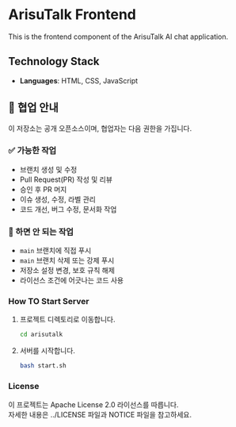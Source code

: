 # ArisuTalk Frontend

This is the frontend component of the ArisuTalk AI chat application.

## Technology Stack

*   **Languages**: HTML, CSS, JavaScript

## 🤝 협업 안내

이 저장소는 공개 오픈소스이며, 협업자는 다음 권한을 가집니다.

### ✅ 가능한 작업
- 브랜치 생성 및 수정
- Pull Request(PR) 작성 및 리뷰
- 승인 후 PR 머지
- 이슈 생성, 수정, 라벨 관리
- 코드 개선, 버그 수정, 문서화 작업

### 🚫 하면 안 되는 작업
- `main` 브랜치에 직접 푸시
- `main` 브랜치 삭제 또는 강제 푸시
- 저장소 설정 변경, 보호 규칙 해제
- 라이선스 조건에 어긋나는 코드 사용

### How TO Start Server

1. 프로젝트 디렉토리로 이동합니다.
   ```sh
   cd arisutalk
   ```
2. 서버를 시작합니다.
   ```sh
   bash start.sh
   ```


### License
이 프로젝트는 Apache License 2.0 라이선스를 따릅니다.  
자세한 내용은 ../LICENSE 파일과 NOTICE 파일을 참고하세요.